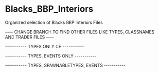 # Blacks_BBP_Interiors
Organized selection of Blacks BBP Interiors Files

	











---- CHANGE BRANCH TO FIND OTHER FILES LIKE TYPES, CLASSNAMES AND TRADER FILES ----






----------- TYPES ONLY CE -----------	
<ce folder="CustomTypes/REPLACE">
	<!-- Types -->
	<file name="REPLACE.xml" type="types" />
</ce>

----------- TYPES, EVENTS ONLY -----------
<ce folder="CustomTypes/REPLACE">
	<file name="REPLACE.xml" type="types" />
	<file name="REPLACE.xml" type="events" />
</ce>

----------- TYPES, SPAWNABLETYPES, EVENTS -----------
<ce folder="CustomTypes/REPLACE">
	<file name="REPLACE.xml" type="types" />
	<file name="REPLACE.xml" type="spawnabletypes" />
	<file name="REPLACE.xml" type="events" />
</ce>

